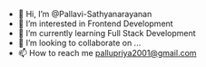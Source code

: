 - 👋 Hi, I’m @Pallavi-Sathyanarayanan
- 👀 I’m interested in Frontend Development
- 🌱 I’m currently learning Full Stack Development
- 💞️ I’m looking to collaborate on ...
- 📫 How to reach me pallupriya2001@gmail.com

<!---
Pallavi-Sathyanarayanan/Pallavi-Sathyanarayanan is a ✨ special ✨ repository because its `README.md` (this file) appears on your GitHub profile.
You can click the Preview link to take a look at your changes.
--->
